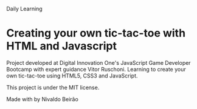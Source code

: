 Daily Learning

# Creating your own tic-tac-toe with HTML and Javascript

Project developed at Digital Innovation One's JavaScript Game Developer Bootcamp with expert guidance Vitor Ruschoni. Learning to create your own tic-tac-toe using HTML5, CSS3 and JavaScript.

This project is under the MIT license.

Made with by Nivaldo Beirão